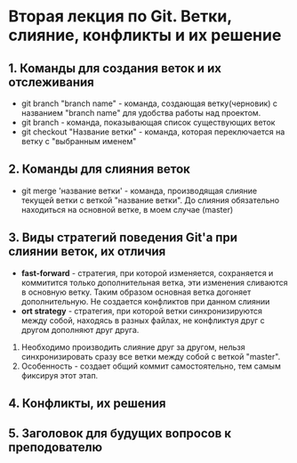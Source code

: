 # Вторая лекция по Git. Ветки, слияние, конфликты и их решение
## 1. Команды для создания веток и их отслеживания
- git branch "branch name" - команда, создающая ветку(черновик) с названием "branch name" для удобства работы над проектом. 
- git branch - команда, показывающая список существующих веток
- git checkout "Название ветки" - команда, которая переключается на ветку с "выбранным именем"
## 2. Команды для слияния веток 
- git merge 'название ветки' - команда, производящая слияние текущей ветки с веткой "название ветки". До слияния обязательно находиться на основной ветке, в моем случае (master)
## 3. Виды стратегий поведения Git'a при слиянии веток, их отличия
- **fast-forward** - стратегия, при которой изменяется, сохраняется и коммитится только дополнительная ветка, эти изменения сливаются в основную ветку. Таким образом основная ветка догоняет дополнительную. Не создается конфликтов при данном слиянии
- **ort strategy** - стратегия, при которой ветки синхронизируются между собой, находясь в разных файлах, не конфликтуя друг с другом дополняют друг друга. 
1. Необходимо производить слияние друг за другом, нельзя синхронизировать сразу все ветки между собой с веткой "master". 
2. Особенность - создает общий коммит самостоятельно, тем самым фиксируя этот этап.
## 4. Конфликты, их решения
## 5. Заголовок для будущих вопросов к преподователю